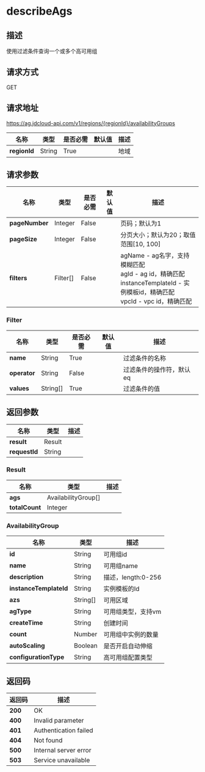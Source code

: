 # describeAgs


## 描述
使用过滤条件查询一个或多个高可用组

## 请求方式
GET

## 请求地址
https://ag.jdcloud-api.com/v1/regions/{regionId}/availabilityGroups

|名称|类型|是否必需|默认值|描述|
|---|---|---|---|---|
|**regionId**|String|True| |地域|

## 请求参数
|名称|类型|是否必需|默认值|描述|
|---|---|---|---|---|
|**pageNumber**|Integer|False| |页码；默认为1|
|**pageSize**|Integer|False| |分页大小；默认为20；取值范围[10, 100]|
|**filters**|Filter[]|False| |agName - ag名字，支持模糊匹配<br>agId - ag id，精确匹配<br>instanceTemplateId - 实例模板id，精确匹配<br>vpcId - vpc id，精确匹配<br>|

### Filter
|名称|类型|是否必需|默认值|描述|
|---|---|---|---|---|
|**name**|String|True| |过滤条件的名称|
|**operator**|String|False| |过滤条件的操作符，默认eq|
|**values**|String[]|True| |过滤条件的值|

## 返回参数
|名称|类型|描述|
|---|---|---|
|**result**|Result| |
|**requestId**|String| |

### Result
|名称|类型|描述|
|---|---|---|
|**ags**|AvailabilityGroup[]| |
|**totalCount**|Integer| |
### AvailabilityGroup
|名称|类型|描述|
|---|---|---|
|**id**|String|可用组id|
|**name**|String|可用组name|
|**description**|String|描述，length:0-256|
|**instanceTemplateId**|String|实例模板的Id|
|**azs**|String[]|可用区域|
|**agType**|String|可用组类型，支持vm|
|**createTime**|String|创建时间|
|**count**|Number|可用组中实例的数量|
|**autoScaling**|Boolean|是否开启自动伸缩|
|**configurationType**|String|高可用组配置类型|

## 返回码
|返回码|描述|
|---|---|
|**200**|OK|
|**400**|Invalid parameter|
|**401**|Authentication failed|
|**404**|Not found|
|**500**|Internal server error|
|**503**|Service unavailable|
